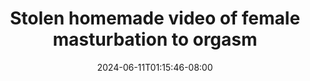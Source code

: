 --- 
title: "Stolen homemade video of female masturbation to orgasm"
description: "video   Stolen homemade video of female masturbation to orgasm telegram   baru"
date: 2024-06-11T01:15:46-08:00
file_code: "jwry65160np3"
draft: false
cover: "6vl3yejh9085pyxp.jpg"
tags: ["Stolen", "homemade", "video", "female", "masturbation", "orgasm", "bokep-indo", "bokep-viral", "bokep-ig"]
length: 319
fld_id: "1399315"
foldername: "AB001"
categories: ["AB001"]
views: 37
---